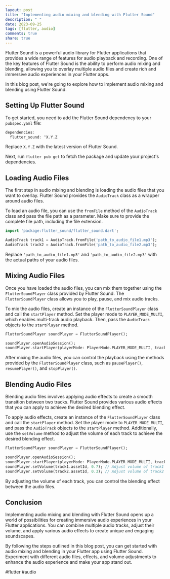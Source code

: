 ```yaml
---
layout: post
title: "Implementing audio mixing and blending with Flutter Sound"
description: " "
date: 2023-09-25
tags: [flutter, audio]
comments: true
share: true
---
```


Flutter Sound is a powerful audio library for Flutter applications that provides a wide range of features for audio playback and recording. One of the key features of Flutter Sound is the ability to perform audio mixing and blending, allowing you to overlay multiple audio files and create rich and immersive audio experiences in your Flutter apps.

In this blog post, we're going to explore how to implement audio mixing and blending using Flutter Sound.

## Setting Up Flutter Sound

To get started, you need to add the Flutter Sound dependency to your `pubspec.yaml` file:

```dart
dependencies:
  flutter_sound: ^X.Y.Z
```

Replace `X.Y.Z` with the latest version of Flutter Sound.

Next, run `flutter pub get` to fetch the package and update your project's dependencies.

## Loading Audio Files

The first step in audio mixing and blending is loading the audio files that you want to overlay. Flutter Sound provides the `AudioTrack` class as a wrapper around audio files.

To load an audio file, you can use the `fromFile` method of the `AudioTrack` class and pass the file path as a parameter. Make sure to provide the complete file path, including the file extension.

```dart
import 'package:flutter_sound/flutter_sound.dart';

AudioTrack track1 = AudioTrack.fromFile('path_to_audio_file1.mp3');
AudioTrack track2 = AudioTrack.fromFile('path_to_audio_file2.mp3');
```

Replace `'path_to_audio_file1.mp3'` and `'path_to_audio_file2.mp3'` with the actual paths of your audio files.

## Mixing Audio Files

Once you have loaded the audio files, you can mix them together using the `FlutterSoundPlayer` class provided by Flutter Sound. The `FlutterSoundPlayer` class allows you to play, pause, and mix audio tracks.

To mix the audio files, create an instance of the `FlutterSoundPlayer` class and call the `startPlayer` method. Set the player mode to `PLAYER_MODE_MULTI`, which enables multi-track audio playback. Then, pass the `AudioTrack` objects to the `startPlayer` method.

```dart
FlutterSoundPlayer soundPlayer = FlutterSoundPlayer();

soundPlayer.openAudioSession();
soundPlayer.startPlayer(playerMode: PlayerMode.PLAYER_MODE_MULTI, tracks: [track1, track2]);
```

After mixing the audio files, you can control the playback using the methods provided by the `FlutterSoundPlayer` class, such as `pausePlayer()`, `resumePlayer()`, and `stopPlayer()`.

## Blending Audio Files

Blending audio files involves applying audio effects to create a smooth transition between two tracks. Flutter Sound provides various audio effects that you can apply to achieve the desired blending effect.

To apply audio effects, create an instance of the `FlutterSoundPlayer` class and call the `startPlayer` method. Set the player mode to `PLAYER_MODE_MULTI`, and pass the `AudioTrack` objects to the `startPlayer` method. Additionally, use the `setVolume` method to adjust the volume of each track to achieve the desired blending effect.

```dart
FlutterSoundPlayer soundPlayer = FlutterSoundPlayer();

soundPlayer.openAudioSession();
soundPlayer.startPlayer(playerMode: PlayerMode.PLAYER_MODE_MULTI, tracks: [track1, track2]);
soundPlayer.setVolume(track1.assetId, 0.7); // Adjust volume of track1
soundPlayer.setVolume(track2.assetId, 0.3); // Adjust volume of track2
```

By adjusting the volume of each track, you can control the blending effect between the audio files.

## Conclusion

Implementing audio mixing and blending with Flutter Sound opens up a world of possibilities for creating immersive audio experiences in your Flutter applications. You can combine multiple audio tracks, adjust their volume, and apply various audio effects to create unique and engaging soundscapes.

By following the steps outlined in this blog post, you can get started with audio mixing and blending in your Flutter app using Flutter Sound. Experiment with different audio files, effects, and volume adjustments to enhance the audio experience and make your app stand out.

#flutter #audio